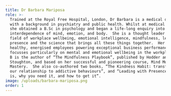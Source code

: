 ```yaml
---
title: Dr Barbara Mariposa
role: >-
  Trained at the Royal Free Hospital, London, Dr Barbara is a medical doctor
  with a background in psychiatry and public health. Whilst at medical school,
  she obtained a B.Sc in psychology and began a life-long enquiry into the
  interdependence of mind, emotion, and body.  She is a thought leader in the
  field of workplace wellbeing, emotional intelligence, mindfulness, leadership,
  presence and the science that brings all these things together.  Her vision is
  healthy, energised employees powering exceptional business performance. She
  focusses particularly on mental and emotional wellbeing in the workplace.  Dr.
  B is the author of “The Mindfulness Playbook”, published by Hodder and
  Stoughton, and based on her successful and pioneering course, Mind Mood
  Mastery.  She also co-authored two books, “The Kindness Habit: transforming
  our relationship to addictive behaviours”, and “Leading with Presence: what it
  is, why you need it, and how to get it”.
image: /uploads/barbara-mariposa.png
order: 1
---
```


